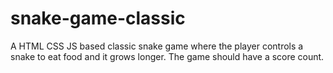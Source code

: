 # snake-game-classic
A HTML CSS JS based classic snake game where the player controls a snake to eat food and it grows longer. The game should have a score count.
